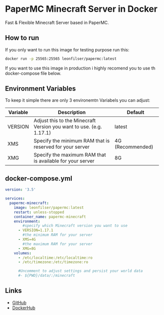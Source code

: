 # PaperMC Minecraft Server in Docker
Fast & Flexible Minecraft Server based in PaperMC.

## How to run

If you only want to run this image for testing purpose run this:

```bash
docker run -p 25565:25565 leonfilser/papermc:latest

```
If you want to use this image in production i highly recomend you to use th docker-compose file below.

## Environment Variables
To keep it simple there are only 3 environemtn Variabels you can adjust:

| Variable | Description                                                         | Default          |
|----------|---------------------------------------------------------------------|------------------|
| VERSION  | Adjust this to the Minecraft Version you want to use. (e.g. 1.17.1) | latest           |
| XMS      | Specify the minimum RAM that is reserved for your server            | 4G (Recommended) |
| XMG      | Specify the maximum RAM that is available for your server           | 8G               |

## docker-compose.yml

```yaml
version: '3.5'

services:
  papermc-minecraft:
    image: leonfilser/papermc:latest
    restart: unless-stopped
    container_name: papermc-minecraft
    environment:
        #specify which Minecraft version you want to use 
      - VERSION=1.17.1
        #the minimum RAM for your server
      - XMS=4G
        #the maximum RAM for your server
      - XMG=8G
    volumes:
      - /etc/localtime:/etc/localtime:ro
      - /etc/timezone:/etc/timezone:ro

      #Uncomment to adjust settings and persist your world data
      #- ${PWD}/data/:/minecraft
```

## Links
- [GitHub](https://github.com/leonfilser/papermc "GitHub")
- [DockerHub](https://hub.docker.com/r/leonfilser/papermc "DockerHub")
